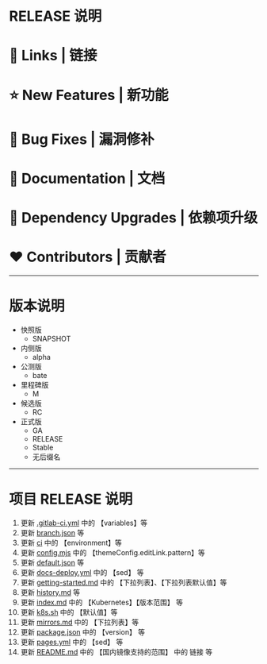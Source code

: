 # RELEASE 说明

# 📗 Links | 链接

# ⭐ New Features | 新功能

# 🐞 Bug Fixes | 漏洞修补

# 📔 Documentation | 文档

# 🔨 Dependency Upgrades | 依赖项升级

# ❤ Contributors | 贡献者

---

# 版本说明

- 快照版
    - SNAPSHOT
- 内侧版
    - alpha
- 公测版
    - bate
- 里程碑版
    - M
- 候选版
    - RC
- 正式版
    - GA
    - RELEASE
    - Stable
    - 无后缀名

---

# 项目 RELEASE 说明

1. 更新 [.gitlab-ci.yml](.gitlab-ci.yml) 中的 【variables】等
2. 更新 [branch.json](.vitepress/components/json/branch.json) 等
3. 更新 [ci](.gitlab/ci) 中的 【environment】等
4. 更新 [config.mjs](.vitepress/config.mjs) 中的 【themeConfig.editLink.pattern】等
5. 更新 [default.json](.vitepress/components/json/default.json) 等
6. 更新 [docs-deploy.yml](.github/workflows/docs-deploy.yml) 中的 【sed】 等
7. 更新 [getting-started.md](getting-started.md) 中的 【下拉列表】、【下拉列表默认值】等
8. 更新 [history.md](history.md) 等
9. 更新 [index.md](index.md) 中的 【Kubernetes】【版本范围】 等
10. 更新 [k8s.sh](k8s.sh) 中的 【默认值】等
11. 更新 [mirrors.md](mirrors.md) 中的 【下拉列表】等
12. 更新 [package.json](package.json) 中的 【version】 等
13. 更新 [pages.yml](.gitlab/ci/pages.yml) 中的 【sed】 等
14. 更新 [README.md](README.md) 中的 【国内镜像支持的范围】 中的 链接 等
